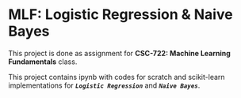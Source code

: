 # MLF: Logistic Regression & Naive Bayes

This project is done as assignment for __CSC-722: Machine Learning Fundamentals__ class.  

This project contains ipynb with codes for scratch and scikit-learn implementations for *__`Logistic Regression`__* and *__`Naive Bayes`__*.